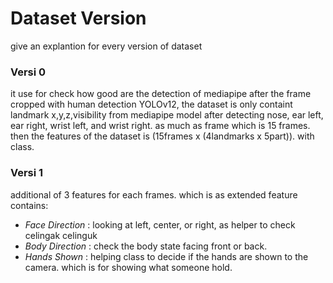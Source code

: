 # Dataset Version
give an explantion for every version of dataset

### Versi 0
it use for check how good are the detection of mediapipe after the frame cropped with human detection YOLOv12, the dataset is only containt landmark x,y,z,visibility from mediapipe model after detecting nose, ear left, ear right, wrist left, and wrist right. as much as frame which is 15 frames. then the features of the dataset is (15frames x (4landmarks x 5part)). with class.

<!-- insert table to explain feature -->

### Versi 1

additional of 3 features for each frames. which is as extended feature contains: <br>
- *Face Direction* : looking at left, center, or right, as helper to check celingak celinguk 
- *Body Direction* : check the body state facing front or back.
- *Hands Shown* : helping class to decide if the hands are shown to the camera. which is for showing what someone hold.

